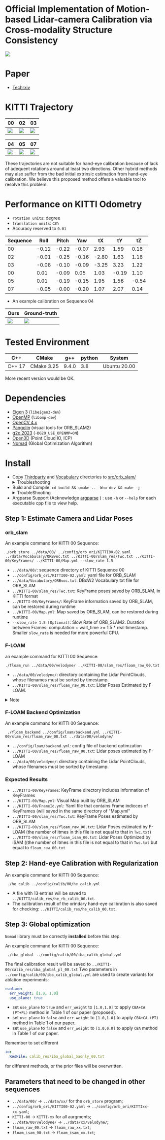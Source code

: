 # Official Implementation of **Motion-based Lidar-camera Calibration via Cross-modality Structure Consistency**
![](./doc/framework.jpg)
# Paper
* [Techrxiv](https://www.techrxiv.org/articles/preprint/Motion-based_Lidar-camera_Calibration_via_Cross-Modality_Structure_Consistency/23995866)
# KITTI Trajectory
|00|02|03|
|---|---|---|
|![](./doc/traj_00.jpeg)|![](./doc/traj_02.jpeg)|![](./doc/traj_03.jpeg)|

|04|05|07|
|---|---|---|
|![](./doc/traj_04.jpeg)|![](./doc/traj_05.jpeg)|![](./doc/traj_07.jpeg)|

These trajectories are not suitable for hand-eye calibration because of lack of adequent rotations around at least two directions. Other hybrid methods may also suffer from the bad initial extrinsic estimation from hand-eye calibration. We believe this proposed method offers a valuable tool to resolve this problem.
# Performance on KITTI Odometry
* `rotation units`: degree
* `translation units`: cm
* Accuracy reserved to `0.01`

|Sequence| Roll | Pitch | Yaw| tX| tY| tZ|
|---|---|---|---|---|---|---|
|00|-0.12|-0.22|-0.07|2.93|1.59|0.18|
|02|-0.01|-0.25|-0.16|-2.80|1.63|1.18|
|03|-0.08|-0.10|-0.09|-3.25|3.23|1.22|
|00|0.01|-0.09|0.05|1.03|-0.19|1.10|
|05|0.01|-0.19|-0.15|1.95|1.56|-0.54|
|07|-0.05|-0.00|-0.20|1.07|2.07|0.14|

* An example calibration on Sequence 04

| Ours| Ground-truth|
|---|---|
|![](./doc/proj_04_pred.png)|![](./doc/proj_04_gt.png)|

# Tested Environment
|C++|CMake|g++|python|System|
|---|---|---|---|---|
|C++ 17| CMake 3.25| 9.4.0| 3.8| Ubuntu 20.00|

More recent version would be OK. 
# Dependencies
* [Eigen 3](http://eigen.tuxfamily.org/) (`libeigen3-dev`)
* [OpenMP](https://github.com/llvm-mirror/openmp) (`libomp-dev`)
* [OpenCV 4.x](http://opencv.org/)
* [Pangolin](https://github.com/stevenlovegrove/Pangolin) (visual tools for ORB_SLAM2)
* [g2o 2023](https://github.com/RainerKuemmerle/g2o/releases/tag/20230223_git) (`-DG2O_USE_OPENMP=ON`)
* [Open3D](https://github.com/isl-org/Open3D) (Point Cloud IO, ICP)
* [Nomad](https://github.com/bbopt/nomad) (Global Optimization Algorithm)
# Install
* Copy [Thirdparty](https://github.com/UZ-SLAMLab/ORB_SLAM3/tree/master/Thirdparty) and [Vocabulary](https://github.com/UZ-SLAMLab/ORB_SLAM3/tree/master/Vocabulary) directories to [src/orb_slam/](./src/orb_slam/) <details>
  <summary>Troubleshooting</summary>
  Note that the implementation of ORB_SLAM2 in our repo is different from the original one, so DO NOT copy the whole ORB_SLAM2 repo to replace our directory</details>
* Build and Compile: `cd build && cmake .. -Wno-dev && make -j` <details>
  <summary>TroubleShooting</summary>
  If you have installed g2o through ROS (if you have ROS packages like `base_local_planner`/`teb_local_planner`/`mpc_local_planner`), please exclude it from    LD_LIBRARY_PATH environment variable, or `source config/settings.sh`.   </details>
* Argparse Support (Acknowledge [argparse](https://github.com/p-ranav/argparse/tree/master) ) : use `-h` or `--help` for each executable cpp file to view help.
## Step 1: Estimate Camera and Lidar Poses
### orb_slam
An example command for KITTI 00 Sequence:
```
./orb_store ../data/00/ ../config/orb_ori/KITTI00-02.yaml ../data/Vocabulary/ORBvoc.txt ../KITTI-00/slam_res/Twc.txt ../KITTI-00/KeyFrames/ ../KITTI-00/Map.yml --slow_rate 1.5
```
* `../data/00/`: sequence directory of KITTI Sequence 00
* `../config/orb_ori/KITTI00-02.yaml`: yaml file for ORB_SLAM
* `../data/Vocabulary/ORBvoc.txt`: DBoW2 Vocabulary txt file for ORB_SLAM
* `../KITTI-00/slam_res/Twc.txt`: KeyFrame poses saved by ORB_SLAM, in KITTI format
* `../KITTI-00/KeyFrames/`: KeyFrame information saved by ORB_SLAM, can be restored during runtime
* `../KITTI-00/Map.yml`: Map saved by ORB_SLAM, can be restored during runtime
* `--slow_rate 1.5 [Optional]`: Slow Rate of ORB_SLAM2. Duration between Frames: computation + wait_time >= 1.5 * real timestamp. Smaller `slow_rate` is needed for more powerful CPU.

### F-LOAM
an example command for KITTI 00 Sequence:
```
./floam_run ../data/00/velodyne/ ../KITTI-00/slam_res/floam_raw_00.txt
```
* `../data/00/velodyne/`: directory containing the Lidar PointClouds, whose filenames must be sorted by timestamp.
* `../KITTI-00/slam_res/floam_raw_00.txt`: Lidar Poses Estimated by F-LOAM. 
<details><summary>Note</summary>Note that the number of Lidar Poses and Camera poses are different because ORB_SLAM only saved KeyFrame Poses. However, the File Id (FrameId) of these KeyFrames are saved to 'FrameId.yml' in the same directory of 'Map.yml'</details>

### F-LOAM Backend Optimization
An example command for KITTI 00 Sequence:
```
 ./floam_backend ../config/loam/backend.yml ../KITTI-00/slam_res/floam_raw_00.txt ../data/00/velodyne/
 ```
 * `../config/loam/backend.yml`: config file of backend optimzation
 * `../KITTI-00/slam_res/floam_raw_00.txt`: Lidar poses estimated by F-LOAM
 * `../data/00/velodyne/`: directory containing the Lidar PointClouds, whose filenames must be sorted by timestamp.

### Expected Results
* `../KITTI-00/KeyFrames`: KeyFrame directory includes information of KeyFrames
* `../KITTI-00/Map.yml`: Visual Map built by ORB_SLAM
* `../KITTI-00/FrameId.yml`: Yaml file that contains Frame indicces of KeyFrames (will saved in the same directory of "Map.yml"
* `../KITTI-00/slam_res/Twc.txt`: KeyFrame Poses estimated by ORB_SLAM
* `../KITTI-00/slam_res/floam_raw_00.txt`: Lidar Poses estimated by F-LOAM (the number of itmes in this file is not equal to that in `Twc.txt`)
* `../KITTI-00/slam_res/floam_isam_00.txt`: Lidar Poses Optimized by iSAM ((the number of itmes in this file is not equal to that in `Twc.txt` but equal to `floam_raw_00.txt`

## Step 2: Hand-eye Calibration with Regularization
An example command for KITTI 00 Sequence:
```
 ./he_calib ../config/calib/00/he_calib.yml
```
* A file with 13 entries will be saved to `../KITTI/calib_res/he_rb_calib_00.txt`.
* The calibration result of the orindary hand-eye calibration is also saved for checking: `../KITTI/calib_res/he_calib_00.txt`.
## Step 3: Global optimization
`Nomad` library must be correctly **installed** before this step.

An example command for KITTI 00 Sequence:
```
 ./iba_global ../config/calib/00/iba_calib_global.yml
```
The final calibration result will be saved to `../KITTI-00/calib_res/iba_global_pl_00.txt`
Two parameters in `../config/calib/00/iba_calib_global.yml` are used to create variants for ablation experiments:
```yaml
runtime:
  err_weight: [1.0, 1.0]
  use_plane: true
```
* set `use_plane` to `true` and `err_weight` to `[1.0,1.0]` to apply `CBA+CA (PT+PL)` method in Table 1 of our paper (proposed).
* set `use_plane` to `false` and `err_weight` to `[1.0,1.0]` to apply `CBA+CA (PT)` method in Table 1 of our paper.
* set `use_plane` to `false` and `err_weight` to `[1.0,0.0]` to apply `CBA` method in Table 1 of our paper.

Remember to set different
```yaml
io:
  ResFile: calib_res/iba_global_baonly_00.txt
```
for different methods, or the prior files will be overwritten.

## Parameters that need to be changed in other sequences
* `../data/00/` -> `../data/xx/` for the `orb_store` program; 
* `../config/orb_ori/KITTI00-02.yaml` -> `../config/orb_ori/KITTIxx-xx.yaml`; 
* `KITTI-00` -> `KITTI-xx` for all aurgments; 
* `../data/00/velodyne/` -> `../data/xx/velodyne/`; 
* `floam_raw_00.txt` -> `floam_raw_xx.txt`; 
* `floam_isam_00.txt` -> `floam_isam_xx.txt`; 
